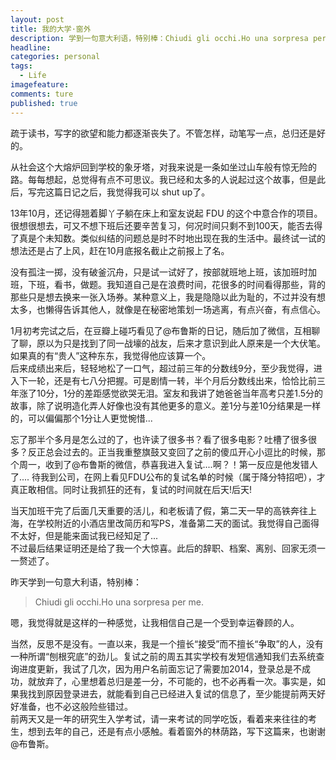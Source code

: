```yaml
---
layout: post  
title: 我的大学·窗外  
description: 学到一句意大利语，特别棒：Chiudi gli occhi.Ho una sorpresa per me. 嗯，我觉得就是这样的一种感觉，让我相信自己是一个受到幸运眷顾的人。       
headline: 
categories: personal  
tags: 
  - Life  
imagefeature:  
comments: ture  
published: true  
---
```


疏于读书，写字的欲望和能力都逐渐丧失了。不管怎样，动笔写一点，总归还是好的。  

从社会这个大熔炉回到学校的象牙塔，对我来说是一条如坐过山车般有惊无险的路。每每想起，总觉得有点不可思议。我已经和太多的人说起过这个故事，但是此后，写完这篇日记之后，我觉得我可以 shut up了。  

13年10月，还记得翘着脚丫子躺在床上和室友说起 FDU 的这个中意合作的项目。很想很想去，可又不想下班后还要辛苦复习，何况时间只剩不到100天，能否去得了真是个未知数。类似纠结的问题总是时不时地出现在我的生活中。最终试一试的想法还是占了上风，赶在10月底报名截止之前报上了名。  

没有孤注一掷，没有破釜沉舟，只是试一试好了，按部就班地上班，该加班时加班，下班，看书，做题。我知道自己是在浪费时间，花很多的时间看得那些，背的那些只是想去换来一张入场券。某种意义上，我是隐隐以此为耻的，不过并没有想太多，也懒得告诉其他人，就像是在秘密地策划一场逃离，有点兴奋，有点信心。  

1月初考完试之后，在豆瓣上碰巧看见了@布鲁斯的日记，随后加了微信，互相聊了聊，原以为只是找到了同一战壕的战友，后来才意识到此人原来是一个大伏笔。如果真的有“贵人”这种东东，我觉得他应该算一个。  
后来成绩出来后，轻轻地松了一口气，超过前三年的分数线9分，至少我觉得，进入下一轮，还是有七八分把握。可是剧情一转，半个月后分数线出来，恰恰比前三年涨了10分，1分的差距感觉欲哭无泪。室友和我讲了她爸爸当年高考只差1.5分的故事，除了说明造化弄人好像也没有其他更多的意义。差1分与差10分结果是一样的，可以偏偏那个1分让人更觉惋惜...  

忘了那半个多月是怎么过的了，也许读了很多书？看了很多电影？吐槽了很多很多？反正总会过去的。正当我重整旗鼓又变回了之前的傻瓜开心小逗比的时候，那个周一，收到了@布鲁斯的微信，恭喜我进入复试....啊？！第一反应是他发错人了.... 待我到公司，在网上看见FDU公布的复试名单的时候（属于降分特招吧），才真正敢相信。同时让我抓狂的还有，复试的时间就在后天!后天!  

当天加班干完了后面几天重要的活儿，和老板请了假，第二天一早的高铁奔往上海，在学校附近的小酒店里改简历和写PS，准备第二天的面试。我觉得自己面得不太好，但是能来面试我已经知足了...  
不过最后结果证明还是给了我一个大惊喜。此后的辞职、档案、离别、回家无须一一赘述了。  

昨天学到一句意大利语，特别棒：

> Chiudi gli occhi.Ho una sorpresa per me.   

嗯，我觉得就是这样的一种感觉，让我相信自己是一个受到幸运眷顾的人。  

当然，反思不是没有。一直以来，我是一个擅长“接受”而不擅长“争取”的人，没有一种所谓“刨根究底”的劲儿。复试之前的周五其实学校有发短信通知我们去系统查询进度更新，我试了几次，因为用户名前面忘记了需要加2014，登录总是不成功，就放弃了，心里想着总归是差一分，不可能的，也不必再看一次。事实是，如果我找到原因登录进去，就能看到自己已经进入复试的信息了，至少能提前两天好好准备，也不必这般险些错过。  
前两天又是一年的研究生入学考试，请一来考试的同学吃饭，看着来来往往的考生，想到去年的自己，还是有点小感触。看着窗外的林荫路，写下这篇来，也谢谢@布鲁斯。  
